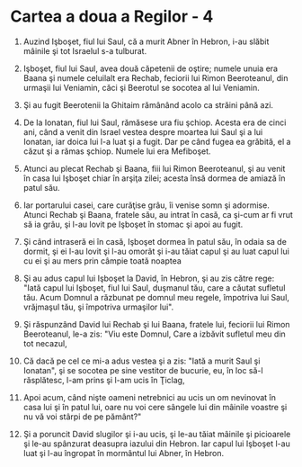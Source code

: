 # Cartea a doua a Regilor - 4

1. Auzind Işboşet, fiul lui Saul, că a murit Abner în Hebron, i-au slăbit mâinile şi tot Israelul s-a tulburat. 

2. Işboşet, fiul lui Saul, avea două căpetenii de oştire; numele unuia era Baana şi numele celuilalt era Rechab, feciorii lui Rimon Beeroteanul, din urmaşii lui Veniamin, căci şi Beerotul se socotea al lui Veniamin. 

3. Şi au fugit Beerotenii la Ghitaim rămânând acolo ca străini până azi. 

4. De la Ionatan, fiul lui Saul, rămăsese ura fiu şchiop. Acesta era de cinci ani, când a venit din Israel vestea despre moartea lui Saul şi a lui Ionatan, iar doica lui l-a luat şi a fugit. Dar pe când fugea ea grăbită, el a căzut şi a rămas şchiop. Numele lui era Mefiboşet. 

5. Atunci au plecat Rechab şi Baana, fiii lui Rimon Beeroteanul, şi au venit în casa lui Işboşet chiar în arşiţa zilei; acesta însă dormea de amiază în patul său. 

6. Iar portarului casei, care curăţise grâu, îi venise somn şi adormise. Atunci Rechab şi Baana, fratele său, au intrat în casă, ca şi-cum ar fi vrut să ia grâu, şi l-au lovit pe Işboşet în stomac şi apoi au fugit. 

7. Şi când intraseră ei în casă, Işboşet dormea în patul său, în odaia sa de dormit, şi ei l-au lovit şi l-au omorât şi i-au tăiat capul şi au luat capul lui cu ei şi au mers prin câmpie toată noaptea 

8. Şi au adus capul lui Işboşet la David, în Hebron, şi au zis către rege: "Iată capul lui Işboşet, fiul lui Saul, duşmanul tău, care a căutat sufletul tău. Acum Domnul a răzbunat pe domnul meu regele, împotriva lui Saul, vrăjmaşul tău, şi împotriva urmaşilor lui". 

9. Şi răspunzând David lui Rechab şi lui Baana, fratele lui, feciorii lui Rimon Beeroteanul, le-a zis: "Viu este Domnul, Care a izbăvit sufletul meu din tot necazul, 

10. Că dacă pe cel ce mi-a adus vestea şi a zis: "Iată a murit Saul şi Ionatan", şi se socotea pe sine vestitor de bucurie, eu, în loc să-l răsplătesc, l-am prins şi l-am ucis în Ţiclag, 

11. Apoi acum, când nişte oameni netrebnici au ucis un om nevinovat în casa lui şi în patul lui, oare nu voi cere sângele lui din mâinile voastre şi nu vă voi stârpi de pe pământ?" 

12. Şi a poruncit David slugilor şi i-au ucis, şi le-au tăiat mâinile şi picioarele şi le-au spânzurat deasupra iazului din Hebron. Iar capul lui Işboşet l-au luat şi l-au îngropat în mormântul lui Abner, în Hebron. 

